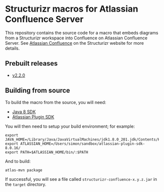 # Structurizr macros for Atlassian Confluence Server

This repository contains the source code for a macro that embeds diagrams from a Structurizr workspace into Confluence on Atlassian Confluence Server. See [Atlassian Confluence](https://structurizr.com/help/atlassian-confluence) on the Structurizr website for more details.

## Prebuilt releases

 - [v2.2.0](https://github.com/structurizr/atlassian-confluence-server/releases/tag/v2.2.0)
 
 ## Building from source
 
 To build the macro from the source, you will need:
 
  - [Java 8 SDK](https://www.oracle.com/technetwork/java/javase/downloads/jdk8-downloads-2133151.html)
  - [Atlassian Plugin SDK](https://developer.atlassian.com/server/framework/atlassian-sdk/downloads/)
  
You will then need to setup your build environment; for example:
  
```
export JAVA_HOME=/Library/Java/JavaVirtualMachines/jdk1.8.0_201.jdk/Contents/Home/
export ATLASSIAN_HOME=/Users/simon/sandbox/atlassian-plugin-sdk-8.0.16/
export PATH=$ATLASSIAN_HOME/bin/:$PATH
```

And to build:

```
atlas-mvn package
```

If successful, you will see a file called ```structurizr-confluence-x.y.z.jar``` in the ```target``` directory.